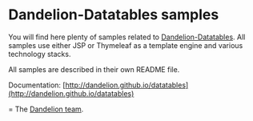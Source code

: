 Dandelion-Datatables samples
=================================================================

You will find here plenty of samples related to [Dandelion-Datatables](http://dandelion.github.io/datatables).
All samples use either JSP or Thymeleaf as a template engine and various technology stacks.

All samples are described in their own README file.

Documentation: [http://dandelion.github.io/datatables](http://dandelion.github.io/datatables)

=
The [Dandelion team](http://dandelion.github.io/team/).